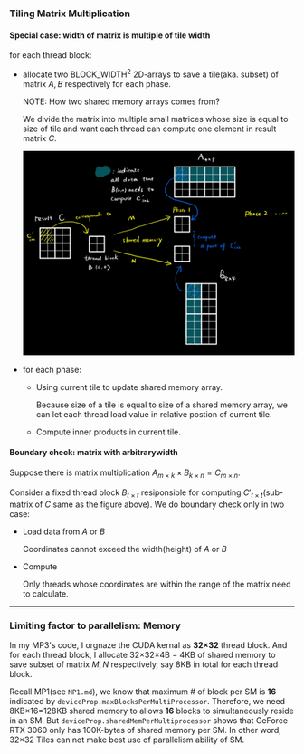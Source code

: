 ### Tiling Matrix Multiplication

#### Special case: width of matrix is multiple of tile width  

for each thread block: 

- allocate two $\text{BLOCK\_WIDTH}^2$ 2D-arrays to save a tile(aka. subset) of matrix $A,B$ respectively for each phase.

  NOTE: How  two shared memory arrays comes from?

  We divide the matrix into multiple small matrices whose size is equal to size of tile and want each thread can compute one element in result matrix $C$.

  ![mp3_1](./assets/mp3_1.png)

- for each phase:

  - Using current tile to update shared memory array.

    Because size of a tile is equal to size of a shared memory array, we can let each thread load value in relative postion of current tile.

  - Compute inner products in current tile.

#### Boundary check: matrix with arbitrarywidth

Suppose there is matrix multiplication $A_{m\times k}\times B_{k\times n} = C_{m\times n}$.

Consider a fixed thread block $B_{t\times t}$ resiponsible for computing $C'_{t\times t}$(sub-matrix of $C$ same as the figure above). We do boundary check only in two case:

- Load data from $A$ or $B$

  Coordinates cannot exceed the width(height) of $A$ or $B$ 

- Compute

  Only threads whose coordinates are within the range of the matrix need to calculate.

---

### Limiting factor to parallelism: Memory

In my MP3's code, I orgnaze the CUDA kernal as **32×32**  thread block. And for each thread block, I allocate 32×32×4B = 4KB of shared memory to save subset of matrix $M, N$ respectively, say 8KB in total for each thread block.

Recall MP1(see `MP1.md`), we know that maximum # of block per SM is **16** indicated by `deviceProp.maxBlocksPerMultiProcessor`. Therefore, we need 8KB×16=128KB shared memory to allows **16** blocks to simultaneously reside in an SM. But `deviceProp.sharedMemPerMultiprocessor` shows that GeForce RTX 3060 only has 100K-bytes of shared memory per SM. In other word, 32×32 Tiles can not make best use of parallelism ability of SM.